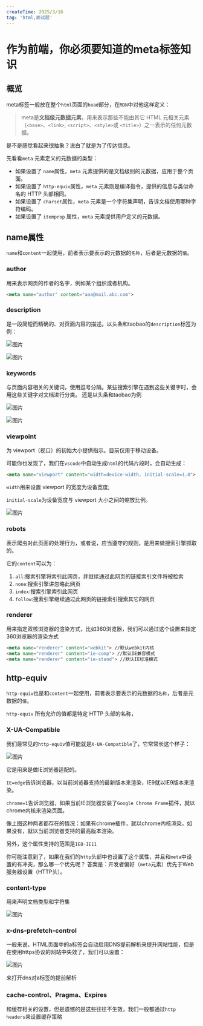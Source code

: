 ```yaml
---
createTime: 2025/3/16
tag: 'html,面试题'
---
```


# 作为前端，你必须要知道的meta标签知识

概览
--

meta标签一般放在整个`html`页面的`head`部分，在`MDN`中对他这样定义：

> meta是**文档级元数据元素**，用来表示那些不能由其它 HTML 元相关元素（`<base>`、`<link>`, `<script>`、`<style>`或 `<title>`）之一表示的任何元数据。

是不是感觉看起来很抽象？说白了就是为了传达信息。

先看看`meta` 元素定义的元数据的类型：

* 如果设置了 `name`属性，`meta` 元素提供的是文档级别的元数据，应用于整个页面。
* 如果设置了 `http-equiv`属性，`meta` 元素则是编译指令，提供的信息与类似命名的 HTTP 头部相同。
* 如果设置了 `charset`属性，`meta` 元素是一个字符集声明，告诉文档使用哪种字符编码。
* 如果设置了 `itemprop` 属性，`meta` 元素提供用户定义的元数据。

name属性
------

`name`和`content`一起使用，前者表示要表示的元数据的`名称`，后者是元数据的`值`。

### author

用来表示网页的作者的名字，例如某个组织或者机构。

```html
<meta name="author" content="aaa@mail.abc.com">
```

### description

是一段简短而精确的、对页面内容的描述。以头条和taobao的`description`标签为例：

![图片](https://p9-juejin.byteimg.com/tos-cn-i-k3u1fbpfcp/49f4385dc1ed48feaa3fc5e0b46acf83~tplv-k3u1fbpfcp-zoom-in-crop-mark:4536:0:0:0.image?)  
  
![图片](https://p1-juejin.byteimg.com/tos-cn-i-k3u1fbpfcp/825ce35f4abd4c06afa40e66013579bf~tplv-k3u1fbpfcp-zoom-in-crop-mark:4536:0:0:0.image?)

### keywords

与页面内容相关的关键词，使用逗号分隔。某些搜索引擎在遇到这些关键字时，会用这些关键字对文档进行分类。 还是以头条和taobao为例

![图片](https://p6-juejin.byteimg.com/tos-cn-i-k3u1fbpfcp/0e7392738a9648d18a959b3cdb63cef5~tplv-k3u1fbpfcp-zoom-in-crop-mark:4536:0:0:0.image?)  
  
![图片](https://p1-juejin.byteimg.com/tos-cn-i-k3u1fbpfcp/78198feb62944b84a2b464b9bec5df6c~tplv-k3u1fbpfcp-zoom-in-crop-mark:4536:0:0:0.image?)

### viewpoint

为 viewport（视口）的初始大小提供指示。目前仅用于移动设备。

可能你也发现了，我们在`vscode`中自动生成`html`的代码片段时，会自动生成：

```html
<meta name="viewport" content="width=device-width, initial-scale=1.0">
```

`width`用来设置 viewport 的宽度为设备宽度;

`initial-scale`为设备宽度与 viewport 大小之间的缩放比例。

![图片](https://p1-juejin.byteimg.com/tos-cn-i-k3u1fbpfcp/1be03506cff042e89f244a225a6bcb05~tplv-k3u1fbpfcp-zoom-in-crop-mark:4536:0:0:0.image?)

### robots

表示爬虫对此页面的处理行为，或者说，应当遵守的规则，是用来做搜索引擎抓取的。

它的`content`可以为：

1. `all`:搜索引擎将索引此网页，并继续通过此网页的链接索引文件将被检索
2. `none`:搜索引擎讲忽略此网页
3. `index`:搜索引擎索引此网页
4. `follow`:搜索引擎继续通过此网页的链接索引搜索其它的网页

### renderer

用来指定双核浏览器的渲染方式，比如360浏览器，我们可以通过这个设置来指定360浏览器的渲染方式

```html
<meta name="renderer" content="webkit"> //默认webkit内核
<meta name="renderer" content="ie-comp"> //默认IE兼容模式
<meta name="renderer" content="ie-stand"> //默认IE标准模式
```

http-equiv
----------

`http-equiv`也是和`content`一起使用，前者表示要表示的元数据的`名称`，后者是元数据的`值`。

`http-equiv` 所有允许的值都是特定 HTTP 头部的名称，

### X-UA-Compatible

我们最常见的`http-equiv`值可能就是`X-UA-Compatible`了，它常常长这个样子：

![图片](https://p3-juejin.byteimg.com/tos-cn-i-k3u1fbpfcp/0a51d78fca0e470d871cdad5aac6d331~tplv-k3u1fbpfcp-zoom-in-crop-mark:4536:0:0:0.image?)

它是用来是做IE浏览器适配的。

`IE=edge`告诉浏览器，以当前浏览器支持的最新版本来渲染，IE9就以IE9版本来渲染。

`chrome=1`告诉浏览器，如果当前IE浏览器安装了`Google Chrome Frame`插件，就以chrome内核来渲染页面。

像上图这种两者都存在的情况：如果有chrome插件，就以chrome内核渲染，如果没有，就以当前浏览器支持的最高版本渲染。

另外，这个属性支持的范围是`IE8-IE11`

你可能注意到了，如果在我们的`http`头部中也设置了这个属性，并且和`meta`中设置的有冲突，那么哪一个优先呢？ 答案是：开发者偏好（`meta`元素）优先于Web服务器设置（HTTP头）。

### content-type

用来声明文档类型和字符集

![图片](https://p1-juejin.byteimg.com/tos-cn-i-k3u1fbpfcp/e79c0e0e369749cc862755af01bfd01b~tplv-k3u1fbpfcp-zoom-in-crop-mark:4536:0:0:0.image?)

### x-dns-prefetch-control

一般来说，HTML页面中的a标签会自动启用DNS提前解析来提升网站性能，但是在使用https协议的网站中失效了，我们可以设置：

![图片](https://p6-juejin.byteimg.com/tos-cn-i-k3u1fbpfcp/29822f4066704d098e91860a98d2cae2~tplv-k3u1fbpfcp-zoom-in-crop-mark:4536:0:0:0.image?)

来打开dns对a标签的提前解析

### cache-control、Pragma、Expires

和缓存相关的设置，但是遗憾的是这些往往不生效，我们一般都通过`http headers`来设置缓存策略
